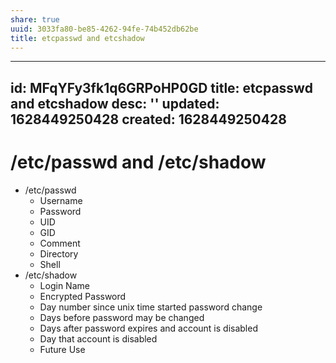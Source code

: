 ```yaml
---
share: true
uuid: 3033fa80-be85-4262-94fe-74b452db62be
title: etcpasswd and etcshadow
---
```

---
id: MFqYFy3fk1q6GRPoHP0GD
title: etcpasswd and etcshadow
desc: ''
updated: 1628449250428
created: 1628449250428
---
# /etc/passwd and /etc/shadow
*   /etc/passwd
    *   Username
    *   Password
    *   UID
    *   GID
    *   Comment
    *   Directory
    *   Shell
*   /etc/shadow
    *   Login Name
    *   Encrypted Password
    *   Day number since unix time started password change
    *   Days before password may be changed
    *   Days after password expires and account is disabled
    *   Day that account is disabled
    *   Future Use